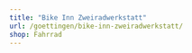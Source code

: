 ```yaml
---
title: "Bike Inn Zweiradwerkstatt"
url: /goettingen/bike-inn-zweiradwerkstatt/
shop: Fahrrad
---
```

